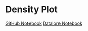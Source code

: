 # Density Plot

<web-summary>

</web-summary>

<card-summary>

</card-summary>

<link-summary>

</link-summary>

<seealso style="cards">
       <category ref="example-ktnb">
           <a href="https://github.com/Kotlin/kandy/blob/main/examples/notebooks/lets-plot/guides/density_plot.ipynb" summary="View the notebook on our GitHub repository">GitHub Notebook</a>
           <a href="" summary="Experiment with this example on Datalore">Datalore Notebook</a>
       </category>
</seealso>